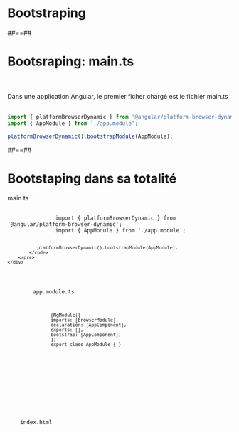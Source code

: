 <!-- .slide: class="transition-white sfeir-bg-blue" -->
# Bootstraping

##==##

<!-- .slide: class="sfeir-basic-slide with-code" -->
# Bootsraping: main.ts
<br><br>
Dans une application Angular, le premier ficher chargé est le fichier main.ts
<br><br>
```typescript
import { platformBrowserDynamic } from '@angular/platform-browser-dynamic';
import { AppModule } from './app.module';

platformBrowserDynamic().bootstrapModule(AppModule);
```
<!-- .element: class="big-code" -->

##==##

<!-- .slide: class="sfeir-basic-slide with-code" -->
# Bootstaping dans sa totalité
<div class="flex-row">
    <div class="fill-rest">
        main.ts
        <pre class="big-code">
            <code data-trim>
               import { platformBrowserDynamic } from '@angular/platform-browser-dynamic';
               import { AppModule } from './app.module';

               platformBrowserDynamic().bootstrapModule(AppModule);
            </code>
        </pre>
    </div>
   <div class="tiers">
        app.module.ts
        <pre class="big-code">
            <code data-trim>
                @NgModule({
                imports: [BrowserModule],
                declaration: [AppComponent],
                exports: [],
                bootstrap: [AppComponent],
                })
                export class AppModule { }
            </code>
        </pre>
   </div>
</div>
<br><br>
<div>
    index.html
    <pre class="big-code">
        <code data-trim>
            <sfeir-app></sfeir-app>
        </code>
    </pre>
</div>
